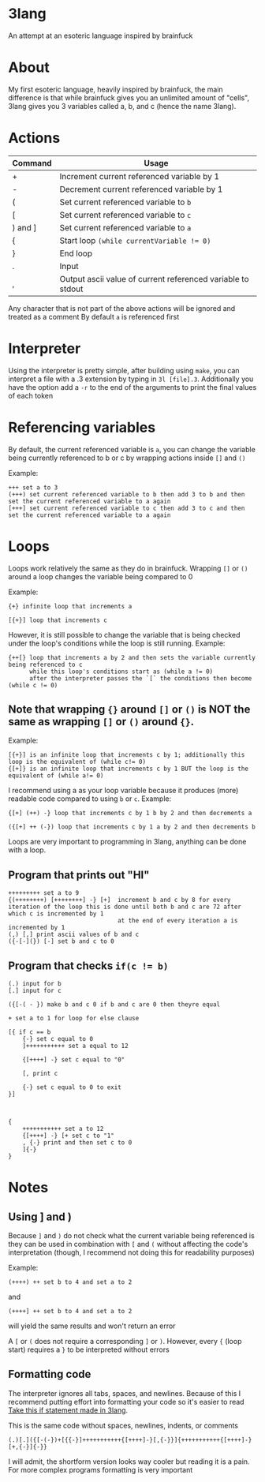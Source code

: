 # 3lang
An attempt at an esoteric language inspired by brainfuck

# About
My first esoteric language, heavily inspired by brainfuck, the main difference is that while brainfuck gives you an unlimited amount of "cells", 3lang gives you 3 variables called a, b, and c (hence the name 3lang).

# Actions
| Command | Usage |
| --- | --- |
| + | Increment current referenced variable by 1 |
| - | Decrement current referenced variable by 1 |
| ( | Set current referenced variable to `b` |
| [ | Set current referenced variable to `c` |
| ) and ] | Set current referenced variable to `a` |
| { | Start loop `(while currentVariable != 0)` |
| } | End loop |
| . | Input |
| , | Output ascii value of current referenced variable to stdout |

Any character that is not part of the above actions will be ignored and treated as a comment
By default `a` is referenced first

# Interpreter
Using the interpreter is pretty simple, after building using `make`, you can interpret a file with a .3 extension by typing in `3l [file].3`. Additionally you have the option add a `-r` to the end of the arguments to print the final values of each token

# Referencing variables
By default, the current referenced variable is `a`, you can change the variable being currently referenced to b or c by wrapping actions inside `[]` and `()`

Example:
```
+++ set a to 3
(+++) set current referenced variable to b then add 3 to b and then set the current referenced variable to a again
[+++] set current referenced variable to c then add 3 to c and then set the current referenced variable to a again
```


# Loops
Loops work relatively the same as they do in brainfuck. Wrapping `[]` or `()` around a loop changes the variable being compared to 0

Example:

```
{+} infinite loop that increments a
```
```
[{+}] loop that increments c
```

However, it is still possible to change the variable that is being checked under the loop's conditions while the loop is still running. Example:

```
{++[} loop that increments a by 2 and then sets the variable currently being referenced to c
      while this loop's conditions start as (while a != 0)
      after the interpreter passes the `[` the conditions then become (while c != 0)
```

## Note that wrapping `{}` around `[]` or `()` is NOT the same as wrapping `[]` or `()` around `{}`.
Example:

```
[{+}] is an infinite loop that increments c by 1; additionally this loop is the equivalent of (while c!= 0)
{[+]} is an infinite loop that increments c by 1 BUT the loop is the equivalent of (while a!= 0)
```

I recommend using a as your loop variable because it produces (more) readable code compared to using `b` or `c`. Example:
```
{[+] (++) -} loop that increments c by 1 b by 2 and then decrements a

({[+] ++ (-}) loop that increments c by 1 a by 2 and then decrements b
```

Loops are very important to programming in 3lang, anything can be done with a loop.

## Program that prints out "HI"
```
+++++++++ set a to 9
{(++++++++) [++++++++] -} [+]  increment b and c by 8 for every iteration of the loop this is done until both b and c are 72 after which c is incremented by 1
                               at the end of every iteration a is incremented by 1
(,) [,] print ascii values of b and c
({-[-](}) [-] set b and c to 0
```

## Program that checks `if(c != b)`
```
(.) input for b
[.] input for c

({[-( - }) make b and c 0 if b and c are 0 then theyre equal

+ set a to 1 for loop for else clause

[{ if c == b
	{-} set c equal to 0
	]+++++++++++ set a equal to 12

	{[++++] -} set c equal to "0"

	[, print c

	{-} set c equal to 0 to exit
}]



{
	+++++++++++ set a to 12
	{[++++] -} [+ set c to "1"
	, {-} print and then set c to 0
	]{-}
}
```

# Notes
## Using ] and )
Because `]` and `)` do not check what the current variable being referenced is they can be used in combination with `[` and `(` without affecting the code's interpretation (though, I recommend not doing this for readability purposes)

Example: 
```
(++++) ++ set b to 4 and set a to 2
```

and

```
(++++] ++ set b to 4 and set a to 2
```
will yield the same results and won't return an error

A `[` or `(` does not require a corresponding `]` or `)`. However, every `{` (loop start) requires a `}` to be interpreted without errors
## Formatting code
The interpreter ignores all tabs, spaces, and newlines. Because of this I recommend putting effort into formatting your code so it's easier to read
[Take this if statement made in 3lang](https://github.com/emoose0/3lang/tree/main#program-that-checks-ifc--b).

This is the same code without spaces, newlines, indents, or comments
```
(.)[.]({[-(-})+[{{-}]+++++++++++{[++++]-}[,{-}}]{+++++++++++{[++++]-}[+,{-}]{-}}
```
I will admit, the shortform version looks way cooler but reading it is a pain. For more complex programs formatting is very important
